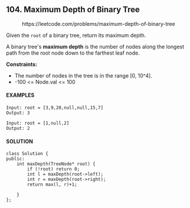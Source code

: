 ## 104. Maximum Depth of Binary Tree

<p align="center">
    https://leetcode.com/problems/maximum-depth-of-binary-tree
</P>

Given the `root` of a binary tree, return its maximum depth.

A binary tree's **maximum depth** is the number of nodes along the longest path from the root node down to the farthest leaf node.

**Constraints:**
- The number of nodes in the tree is in the range [0, 10^4].
- -100 <= Node.val <= 100


<h4>EXAMPLES</h4>

```
Input: root = [3,9,20,null,null,15,7]
Output: 3
```

```
Input: root = [1,null,2]
Output: 2
```

<h4>SOLUTION</h4>

```
class Solution {
public:
    int maxDepth(TreeNode* root) {
        if (!root) return 0;
        int l = maxDepth(root->left);
        int r = maxDepth(root->right);
        return max(l, r)+1;
        
    }
};
```
